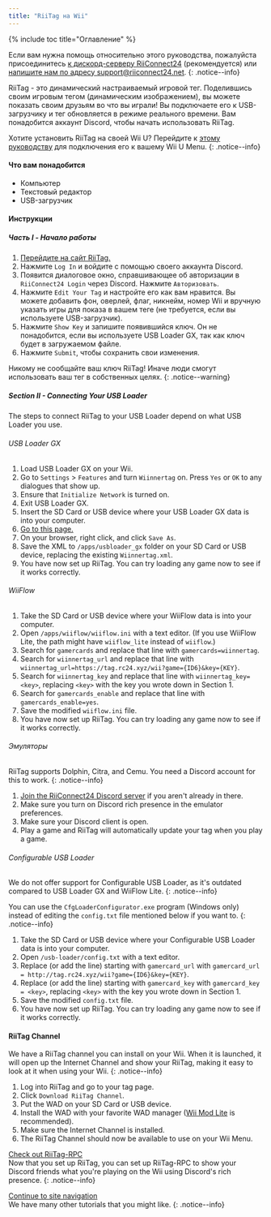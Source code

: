 ```yaml
---
title: "RiiTag на Wii"
---
```


{% include toc title="Оглавление" %}

Если вам нужна помощь относительно этого руководства, пожалуйста присоединитесь [к дискорд-серверу RiiConnect24](https://discord.gg/rc24) (рекомендуется) или [напишите нам по адресу support@riiconnect24.net](mailto:support@riiconnect24.net).
{: .notice--info}

RiiTag - это динамический настраиваемый игровой тег. Поделившись своим игровым тегом (динамическим изображением), вы можете показать своим друзьям во что вы играли! Вы подключаете его к USB-загрузчику и тег обновляется в режиме реального времени. Вам понадобится аккаунт Discord, чтобы начать использовать RiiTag.

Хотите установить RiiTag на своей Wii U? Перейдите к [этому руководству](riitag-wiiu) для подключения его к вашему Wii U Menu.
{: .notice--info}

#### Что вам понадобится

* Компьютер
* Текстовый редактор
* USB-загрузчик

#### Инструкции

##### Часть I - Начало работы

1. [Перейдите на сайт RiiTag.](https://tag.rc24.xyz/)
2. Нажмите `Log In` и войдите с помощью своего аккаунта Discord.
3. Появится диалоговое окно, справшивающее об авторизации в `RiiConnect24 Login` через Discord. Нажмите `Авторизовать`.
4. Нажмите `Edit Your Tag` и настройте его как вам нравится. Вы можете добавить фон, оверлей, флаг, никнейм, номер Wii и вручную указать игры для показа в вашем теге (не требуется, если вы используете USB-загрузчик).
5. Нажмите `Show Key` и запишите появившийся ключ. Он не понадобится, если вы используете USB Loader GX, так как ключ будет в загружаемом файле.
6. Нажмите `Submit`, чтобы сохранить свои изменения.

Никому не сообщайте ваш ключ RiiTag! Иначе люди смогут использовать ваш тег в собственных целях.
{: .notice--warning}

##### Section II - Connecting Your USB Loader

The steps to connect RiiTag to your USB Loader depend on what USB Loader you use.

###### USB Loader GX

1. Load USB Loader GX on your Wii.
2. Go to `Settings` > `Features` and turn `Wiinnertag` on. Press `Yes` or `OK` to any dialogues that show up.
3. Ensure that `Initialize Network` is turned on.
4. Exit USB Loader GX.
5. Insert the SD Card or USB device where your USB Loader GX data is into your computer.
6. [Go to this page.](https://tag.rc24.xyz/Wiinnertag.xml)
7. On your browser, right click, and click `Save As`.
8. Save the XML to `/apps/usbloader_gx`  folder on your SD Card or USB device, replacing the existing `Wiinnertag.xml`.
9. You have now set up RiiTag. You can try loading any game now to see if it works correctly.

###### WiiFlow

1. Take the SD Card or USB device where your WiiFlow data is into your computer.
2. Open `/apps/wiiflow/wiiflow.ini` with a text editor. (If you use WiiFlow Lite, the path might have `wiiflow_lite` instead of `wiiflow`.)
3. Search for `gamercards` and replace that line with `gamercards=wiinnertag`.
4. Search for `wiinnertag_url` and replace that line with `wiinnertag_url=https://tag.rc24.xyz/wii?game={ID6}&key={KEY}`.
5. Search for `wiinnertag_key` and replace that line with `wiinnertag_key=<key>`, replacing `<key>` with the key you wrote down in Section 1.
6. Search for `gamercards_enable` and replace that line with `gamercards_enable=yes`.
7. Save the modified `wiiflow.ini` file.
8. You have now set up RiiTag. You can try loading any game now to see if it works correctly.

###### Эмуляторы

RiiTag supports Dolphin, Citra, and Cemu. You need a Discord account for this to work.
{: .notice--info}

1. [Join the RiiConnect24 Discord server](https://discord.gg/rc24) if you aren't already in there.
2. Make sure you turn on Discord rich presence in the emulator preferences.
3. Make sure your Discord client is open.
4. Play a game and RiiTag will automatically update your tag when you play a game.

###### Configurable USB Loader

We do not offer support for Configurable USB Loader, as it's outdated compared to USB Loader GX and WiiFlow Lite.
{: .notice--info}

You can use the `CfgLoaderConfigurator.exe` program (Windows only) instead of editing the `config.txt` file mentioned below if you want to.
{: .notice--info}

1. Take the SD Card or USB device where your Configurable USB Loader data is into your computer.
2. Open `/usb-loader/config.txt` with a text editor.
3. Replace (or add the line) starting with `gamercard_url` with `gamercard_url = http://tag.rc24.xyz/wii?game={ID6}&key={KEY}`.
4. Replace (or add the line) starting with `gamercard_key` with `gamercard_key = <key>`, replacing `<key>` with the key you wrote down in Section 1.
5. Save the modified `config.txt` file.
6. You have now set up RiiTag. You can try loading any game now to see if it works correctly.

#### RiiTag Channel

We have a RiiTag channel you can install on your Wii. When it is launched, it will open up the Internet Channel and show your RiiTag, making it easy to look at it when using your Wii.
{: .notice--info}

1. Log into RiiTag and go to your tag page.
2. Click `Download RiiTag Channel`.
3. Put the WAD on your SD Card or USB device.
4. Install the WAD with your favorite WAD manager ([Wii Mod Lite](wiimodlite) is recommended).
5. Make sure the Internet Channel is installed.
6. The RiiTag Channel should now be available to use on your Wii Menu.

[Check out RiiTag-RPC](https://github.com/RiiConnect24/RiiTag-RPC/releases/latest)<br> Now that you set up RiiTag, you can set up RiiTag-RPC to show your Discord friends what you're playing on the Wii using Discord's rich presence.
{: .notice--info}

[Continue to site navigation](site-navigation)<br> We have many other tutorials that you might like.
{: .notice--info}
